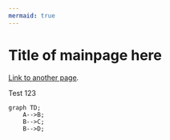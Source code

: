 ```yaml
---
mermaid: true
---
```

# Title of mainpage here

[Link to another page](./page2.md).

Test 123

```mermaid
graph TD;
    A-->B;
    B-->C;
    B-->D;
```
